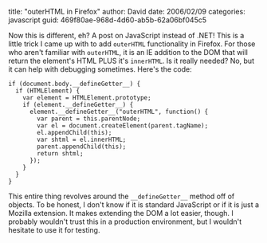 
title: "outerHTML in Firefox"
author: David
date: 2006/02/09
categories: javascript
guid: 469f80ae-968d-4d60-ab5b-62a06bf045c5

Now this is different, eh? A post on JavaScript instead of .NET! This is a little trick I came up with to add `outerHTML` functionality in Firefox. For those who aren't familiar with `outerHTML`, it is an IE addition to the DOM that will return the element's HTML PLUS it's `innerHTML`. Is it really needed? No, but it can help with debugging sometimes. Here's the code:

    if (document.body.__defineGetter__) {
      if (HTMLElement) {
        var element = HTMLElement.prototype;
        if (element.__defineGetter__) {
          element.__defineGetter__("outerHTML", function() {
            var parent = this.parentNode;
            var el = document.createElement(parent.tagName);
            el.appendChild(this);
            var shtml = el.innerHTML;
            parent.appendChild(this);
            return shtml;
          });
        }
      }
    }

This entire thing revolves around the `__defineGetter__` method off of objects. To be honest, I don't know if it is standard JavaScript or if it is just a Mozilla extension. It makes extending the DOM a lot easier, though. I probably wouldn't trust this in a production environment, but I wouldn't hesitate to use it for testing.

